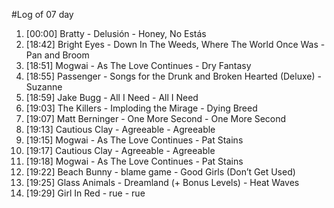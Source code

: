#Log of 07 day

1. [00:00] Bratty - Delusión - Honey, No Estás
1. [18:42] Bright Eyes - Down In The Weeds, Where The World Once Was - Pan and Broom
1. [18:51] Mogwai - As The Love Continues - Dry Fantasy
1. [18:55] Passenger - Songs for the Drunk and Broken Hearted (Deluxe) - Suzanne
1. [18:59] Jake Bugg - All I Need - All I Need
1. [19:03] The Killers - Imploding the Mirage - Dying Breed
1. [19:07] Matt Berninger - One More Second - One More Second
1. [19:13] Cautious Clay - Agreeable - Agreeable
1. [19:15] Mogwai - As The Love Continues - Pat Stains
1. [19:17] Cautious Clay - Agreeable - Agreeable
1. [19:18] Mogwai - As The Love Continues - Pat Stains
1. [19:22] Beach Bunny - blame game - Good Girls (Don’t Get Used)
1. [19:25] Glass Animals - Dreamland (+ Bonus Levels) - Heat Waves
1. [19:29] Girl In Red - rue - rue
